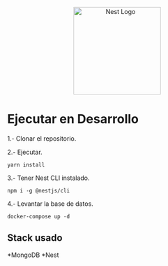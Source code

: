 <p align="center">
  <a href="http://nestjs.com/" target="blank"><img src="https://nestjs.com/img/logo-small.svg" width="200" alt="Nest Logo" /></a>
</p>

# Ejecutar en Desarrollo

1.- Clonar el repositorio.

2.- Ejecutar.
````````
yarn install
````````

3.- Tener Nest CLI instalado.
````````
npm i -g @nestjs/cli
````````

4.- Levantar la base de datos.
````````
docker-compose up -d
````````

## Stack usado
*MongoDB
*Nest